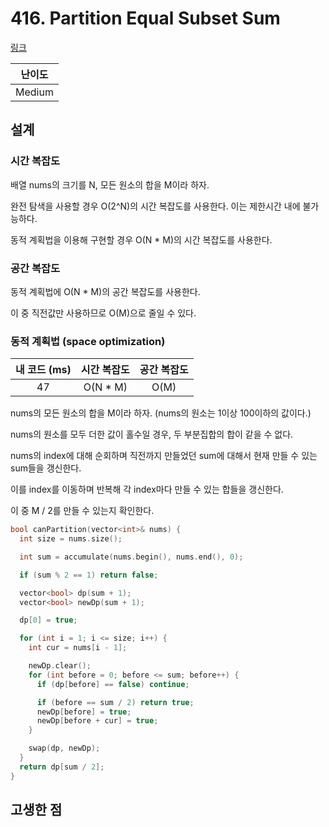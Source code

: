 # 416. Partition Equal Subset Sum

[링크](https://leetcode.com/problems/partition-equal-subset-sum/description/)

| 난이도 |
| :----: |
| Medium |

## 설계

### 시간 복잡도

배열 nums의 크기를 N, 모든 원소의 합을 M이라 하자.

완전 탐색을 사용할 경우 O(2^N)의 시간 복잡도를 사용한다. 이는 제한시간 내에 불가능하다.

동적 계획법을 이용해 구현할 경우 O(N \* M)의 시간 복잡도를 사용한다.

### 공간 복잡도

동적 계획법에 O(N \* M)의 공간 복잡도를 사용한다.

이 중 직전값만 사용하므로 O(M)으로 줄일 수 있다.

### 동적 계획법 (space optimization)

| 내 코드 (ms) | 시간 복잡도 | 공간 복잡도 |
| :----------: | :---------: | :---------: |
|      47      |  O(N \* M)  |    O(M)     |

nums의 모든 원소의 합을 M이라 하자. (nums의 원소는 1이상 100이하의 값이다.)

nums의 원소를 모두 더한 값이 홀수일 경우, 두 부분집합의 합이 같을 수 없다.

nums의 index에 대해 순회하며 직전까지 만들었던 sum에 대해서 현재 만들 수 있는 sum들을 갱신한다.

이를 index를 이동하며 반복해 각 index마다 만들 수 있는 합들을 갱신한다.

이 중 M / 2를 만들 수 있는지 확인한다.

```cpp
bool canPartition(vector<int>& nums) {
  int size = nums.size();

  int sum = accumulate(nums.begin(), nums.end(), 0);

  if (sum % 2 == 1) return false;

  vector<bool> dp(sum + 1);
  vector<bool> newDp(sum + 1);

  dp[0] = true;

  for (int i = 1; i <= size; i++) {
    int cur = nums[i - 1];

    newDp.clear();
    for (int before = 0; before <= sum; before++) {
      if (dp[before] == false) continue;

      if (before == sum / 2) return true;
      newDp[before] = true;
      newDp[before + cur] = true;
    }

    swap(dp, newDp);
  }
  return dp[sum / 2];
}
```

## 고생한 점
